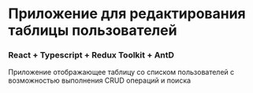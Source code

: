 # Приложение для редактирования таблицы пользователей

### React + Typescript + Redux Toolkit + AntD

Приложение отображающее таблицу со списком пользователей с возможностью выполнения CRUD операций и поиска
